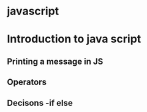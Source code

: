 # javascript

# Introduction to java script

## Printing a message in JS 
 
 ## Operators
 
 ## Decisons -if else
